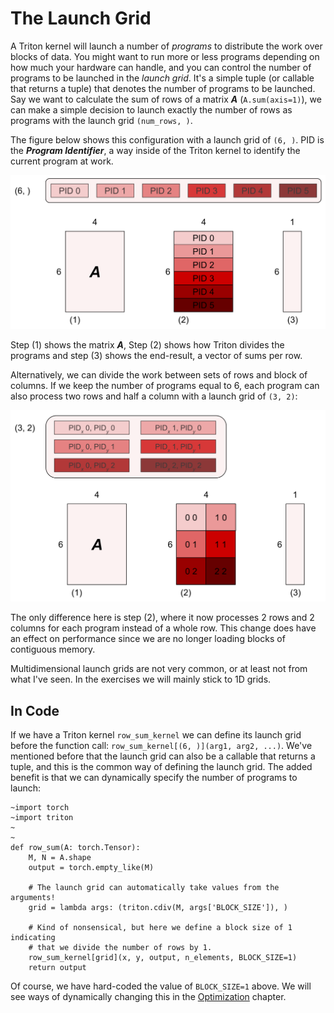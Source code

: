 # The Launch Grid
A Triton kernel will launch a number of *programs* to distribute the work over blocks of data. You might want to run more or less programs depending on how much your hardware can handle, and you can control the number of programs to be launched in the *launch grid*. It's a simple tuple (or callable that returns a tuple) that denotes the number of programs to be launched. Say we want to calculate the sum of rows of a matrix ***A*** (`A.sum(axis=1)`), we can make a simple decision to launch exactly the number of rows as programs with the launch grid `(num_rows, )`.

The figure below shows this configuration with a launch grid of `(6, )`. PID is the ***Program Identifier***, a way inside of the Triton kernel to identify the current program at work.

![A 1 dimensional launch grid of 6 programs.](images/launch-grid-1d.svg)

Step (1) shows the matrix ***A***, Step (2) shows how Triton divides the programs and step (3) shows the end-result, a vector of sums per row.


Alternatively, we can divide the work between sets of rows and block of columns. If we keep the number of programs equal to 6, each program can also process two rows and half a column with a launch grid of `(3, 2)`:

![A two dimensional launch grid of 3 times 2 programs.](images/launch-grid-2d.svg)

The only difference here is step (2), where it now processes 2 rows and 2 columns for each program instead of a whole row. This change does have an effect on performance since we are no longer loading blocks of contiguous memory. 

Multidimensional launch grids are not very common, or at least not from what I've seen. In the exercises we will mainly stick to 1D grids.

## In Code

If we have a Triton kernel `row_sum_kernel` we can define its launch grid before the function call: `row_sum_kernel[(6, )](arg1, arg2, ...)`. We've mentioned before that the launch grid can also be a callable that returns a tuple, and this is the common way of defining the launch grid. The added benefit is that we can dynamically specify the number of programs to launch:

```python,hidelines=~
~import torch
~import triton
~
~
def row_sum(A: torch.Tensor):
    M, N = A.shape
    output = torch.empty_like(M)

    # The launch grid can automatically take values from the arguments!
    grid = lambda args: (triton.cdiv(M, args['BLOCK_SIZE']), )

    # Kind of nonsensical, but here we define a block size of 1 indicating
    # that we divide the number of rows by 1.
    row_sum_kernel[grid](x, y, output, n_elements, BLOCK_SIZE=1)
    return output
```

Of course, we have hard-coded the value of `BLOCK_SIZE=1` above. We will see ways of dynamically changing this in the [Optimization](/optimization/optimization.md) chapter.